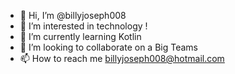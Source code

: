 - 👋 Hi, I’m @billyjoseph008
- 👀 I’m interested in technology !
- 🌱 I’m currently learning Kotlin
- 💞️ I’m looking to collaborate on a Big Teams
- 📫 How to reach me billyjoseph008@hotmail.com

<!---
billyjoseph008/billyjoseph008 is a ✨ special ✨ repository because its `README.md` (this file) appears on your GitHub profile.
You can click the Preview link to take a look at your changes.
--->
